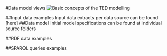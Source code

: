#Data model views
![Basic concepts of the TED modelling](https://dl.dropboxusercontent.com/u/4447272/TED.png)


##Input data examples
Input data extracts per data source can be found [here]
##Data model
Initial model specifications can be found at individual source folders 

##RDF data examples

##SPARQL queries examples

